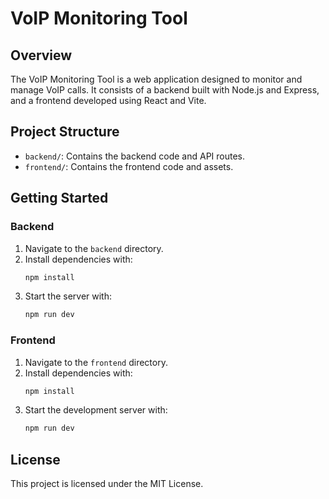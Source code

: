 # VoIP Monitoring Tool

## Overview
The VoIP Monitoring Tool is a web application designed to monitor and manage VoIP calls. It consists of a backend built with Node.js and Express, and a frontend developed using React and Vite.

## Project Structure
- `backend/`: Contains the backend code and API routes.
- `frontend/`: Contains the frontend code and assets.

## Getting Started

### Backend
1. Navigate to the `backend` directory.
2. Install dependencies with:
   ```bash
   npm install
   ```
3. Start the server with:
   ```bash
   npm run dev
   ```

### Frontend
1. Navigate to the `frontend` directory.
2. Install dependencies with:
   ```bash
   npm install
   ```
3. Start the development server with:
   ```bash
   npm run dev
   ```

## License
This project is licensed under the MIT License.
